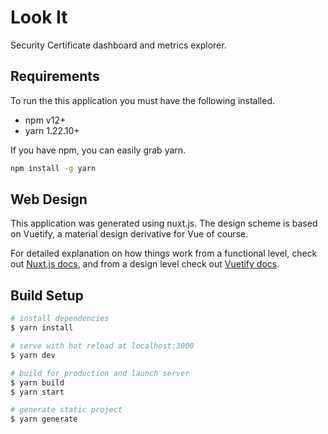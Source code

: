 # Look It

Security Certificate dashboard and metrics explorer.

## Requirements

To run the this application you must have the following installed.

* npm v12+
* yarn 1.22.10+

If you have npm, you can easily grab yarn.
```bash
npm install -g yarn
```

## Web Design

This application was generated using nuxt.js. The design scheme is based on Vuetify, a material design derivative for Vue of course.

For detailed explanation on how things work from a functional level, check out [Nuxt.js docs](https://nuxtjs.org), and from a design level check out [Vuetify docs](https://vuetifyjs.com/).

## Build Setup

```bash
# install dependencies
$ yarn install

# serve with hot reload at localhost:3000
$ yarn dev

# build for production and launch server
$ yarn build
$ yarn start

# generate static project
$ yarn generate
```

